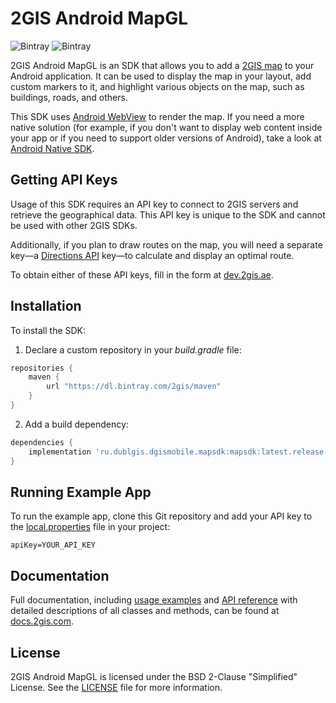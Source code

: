 # 2GIS Android MapGL

![Bintray](https://img.shields.io/bintray/v/2gis/maven/mapgl) ![Bintray](https://img.shields.io/bintray/dt/2gis/maven/mapgl)

2GIS Android MapGL is an SDK that allows you to add a [2GIS map](https://2gis.ae/) to your Android application. It can be used to display the map in your layout, add custom markers to it, and highlight various objects on the map, such as buildings, roads, and others.

This SDK uses [Android WebView](https://developer.android.com/reference/android/webkit/WebView) to render the map. If you need a more native solution (for example, if you don't want to display web content inside your app or if you need to support older versions of Android), take a look at [Android Native SDK](https://docs.2gis.com/en/android/native/maps/overview).


## Getting API Keys

Usage of this SDK requires an API key to connect to 2GIS servers and retrieve the geographical data. This API key is unique to the SDK and cannot be used with other 2GIS SDKs.

Additionally, if you plan to draw routes on the map, you will need a separate key—a [Directions API](https://docs.2gis.com/en/api/navigation/directions/overview) key—to calculate and display an optimal route.

To obtain either of these API keys, fill in the form at [dev.2gis.ae](https://dev.2gis.ae/order).


## Installation

To install the SDK:

1. Declare a custom repository in your _build.gradle_ file:

```gradle
repositories {
    maven {
        url "https://dl.bintray.com/2gis/maven"
    }
}
```

2. Add a build dependency:

```gradle
dependencies {
    implementation 'ru.dublgis.dgismobile.mapsdk:mapsdk:latest.release'
}
```


## Running Example App

To run the example app, clone this Git repository and add your API key to the [local.properties](https://developer.android.com/studio/build#properties-files) file in your project:

```
apiKey=YOUR_API_KEY
```


## Documentation

Full documentation, including [usage examples](https://docs.2gis.com/en/android/webgl/maps/examples) and [API reference](https://docs.2gis.com/en/android/webgl/maps/reference/mapObjectsByIds) with detailed descriptions of all classes and methods, can be found at [docs.2gis.com](https://docs.2gis.com/en/android/webgl/maps/overview).


## License

2GIS Android MapGL is licensed under the BSD 2-Clause "Simplified" License. See the [LICENSE](https://github.com/2gis/MapGL-Android/blob/master/LICENSE) file for more information.
